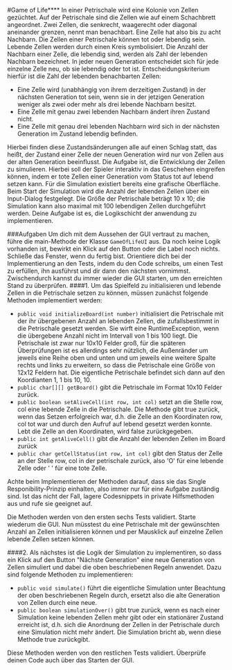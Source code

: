 #Game of Life****
In einer Petrischale wird eine Kolonie von Zellen gezüchtet. Auf der Petrischale sind die Zellen wie auf einem Schachbrett
angeordnet. Zwei Zellen, die senkrecht, waagerecht oder diagonal aneinander grenzen, nennt man benachbart. Eine Zelle hat 
also bis zu acht Nachbarn. Die Zellen einer Petrischale können tot oder lebendig sein. Lebende Zellen werden durch einen 
Kreis symbolisiert. Die Anzahl der Nachbarn einer Zelle, die lebendig sind, werden als Zahl der lebenden Nachbarn bezeichnet.
In jeder neuen Generation entscheidet sich für jede einzelne Zelle neu, ob sie lebendig oder tot ist. Entscheidungskriterium 
hierfür ist die Zahl der lebenden benachbarten Zellen:
- Eine Zelle wird (unabhängig von ihrem derzeitigen Zustand) in der nächsten Generation tot sein, wenn sie in der jetzigen
 Generation weniger als zwei oder mehr als drei lebende Nachbarn besitzt.
- Eine Zelle mit genau zwei lebenden Nachbarn ändert ihren Zustand nicht.
- Eine Zelle mit genau drei lebenden Nachbarn wird sich in der nächsten Generation im Zustand lebendig befinden.

Hierbei finden diese Zustandsänderungen alle auf einen Schlag statt, das heißt, der Zustand einer Zelle der neuen Generation
wird nur von Zellen aus der alten Generation beeinflusst. Die Aufgabe ist, die Entwicklung der Zellen zu simulieren. 
Hierbei soll der Spieler interaktiv in das Geschehen eingreifen können, indem er tote Zellen einer Generation vom Status 
tot auf lebend setzen kann. Für die Simulation existiert bereits eine grafische Oberfläche. Beim Start der Simulation wird 
die Anzahl der lebenden Zellen über ein Input-Dialog festgelegt. Die Größe der Petrischale beträgt 10 x 10; die Simulation
kann also maximal mit 100 lebendigen Zellen durchgeführt werden. Deine Aufgabe ist es, die Logikschicht der anwendung zu 
implementieren.

###Aufgaben
Um dich mit dem Aussehen der GUI vertraut zu machen, führe die main-Methode der Klasse `GameOfLifeUI` aus. Da noch keine 
Logik vorhanden ist, bewirkt ein Klick auf den Button oder die Label noch nichts. Schließe das Fenster, wenn du fertig bist.
Orientiere dich bei der Implementierung an den Tests, indem du den Code schreibs, um einen Test zu erfüllen, ihn ausführst 
und dir dann den nächsten vornimmst. Zwischendurch kannst du immer wieder die GUI starten, um den erreichten Stand zu 
überprüfen.
####1.
Um das Spielfeld zu initialisieren und lebende Zellen in die Petrischale setzen zu können, müssen zunächst folgende Methoden
implementiert werden:
- `public void initializeBoard(int number)` initialisiert die Petrischale mit der ihr übergebenen Anzahl an lebenden Zellen,
die zufallsbestimmt in die Petrischale gesetzt werden. Sie wirft eine RuntimeException, wenn die übergebene Anzahl nicht im
Intervall von 1 bis 100 liegt. Die Petrischale ist zwar nur 10x10 Felder groß, für die späteren Überprüfungen ist es 
allerdings sehr nützlich, die Außenränder um jeweils eine Reihe oben und unten und um jeweils eine weitere Spalte rechts 
und links zu erweitern, so dass die Petrischale eine Größe von 12x12 Feldern hat. Die eigentliche Petrischale befindet sich
dann auf den Koordianten 1, 1 bis 10, 10.  
- `public char[][] getBoard()` gibt die Petrischale im Format 10x10 Felder zurück.
- `public boolean setAliveCell(int row, int col)` setzt an die Stelle row, col eine lebende Zelle in die Petrischale. Die
Methode gibt true zurück, wenn das Setzen erfolgreich war, d.h. die Zelle an den Koordinaten row, col tot war und durch den
Aufruf auf lebend gesetzt werden konnte. Lebt die Zelle an den Koordinaten, wird false zurückgegeben.
- `public int getAliveCell()` gibt die Anzahl der lebenden Zellen im Board zurück
- `public char getCellStatus(int row, int col)` gibt den Status der Zelle an der Stelle row, col in der petrischale zurück,
also 'O' für eine lebende Zelle oder ' ' für eine tote Zelle.

Achte beim Implementieren der Methoden darauf, dass sie das Single Responibility-Prinzip einhalten, also immer nur für eine 
Aufgabe zuständig sind. Ist das nicht der Fall, lagere Codesnippets in private Hilfsmethoden aus und rufe sie geeignet auf.

Die Methoden werden von den ersten sechs Tests validiert. Starte wiederum die GUI. Nun müsstest du eine Petrischale mit 
der gewünschten Anzahl an Zellen initialisieren können und per Mausklick auf einzelne Zellen lebende Zellen setzen können.

####2.
Als nächstes ist die Logik der Simulation zu implementiren, so dass ein Klick auf den Button "Nächste Generation" eine 
neue Generation von Zellen simuliert und dabei die oben beschriebenen Regeln anwendet. Dazu sind folgende Methoden zu 
implementieren:
- `public void simulate()` führt die eigentliche Simulation unter Beachtung der oben beschriebenen Regeln durch, ersetzt 
also die alte Generation von Zellen durch eine neue.
- `public boolean simulationOver()` gibt true zurück, wenn es nach einer Simulation keine lebenden Zellen mehr gibt oder 
ein stationärer Zustand erreicht ist, d.h. sich die Anordnung der Zellen in der Petrischale durch eine Simulation nicht
mehr ändert. Die Simulation bricht ab, wenn diese Methode true zurückgibt.

Diese Methoden werden von den restlichen Tests validiert. Überprüfe deinen Code auch über das Starten der GUI.